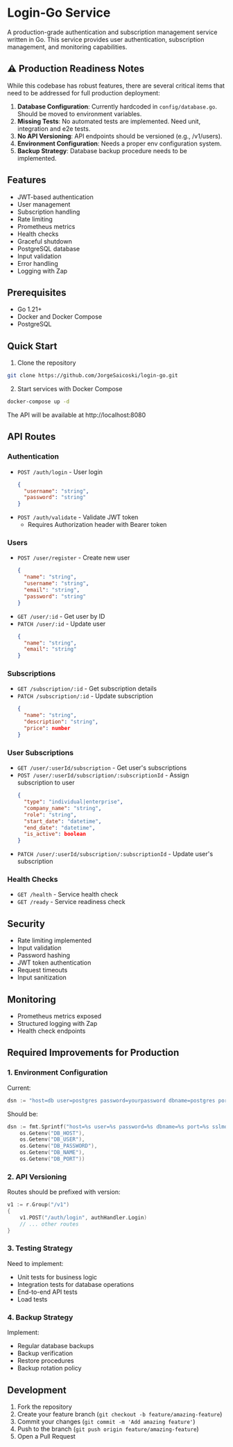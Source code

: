 # Login-Go Service

A production-grade authentication and subscription management service written in Go. This service provides user authentication, subscription management, and monitoring capabilities.

## ⚠️ Production Readiness Notes

While this codebase has robust features, there are several critical items that need to be addressed for full production deployment:

1. **Database Configuration**: Currently hardcoded in `config/database.go`. Should be moved to environment variables.
2. **Missing Tests**: No automated tests are implemented. Need unit, integration and e2e tests.
3. **No API Versioning**: API endpoints should be versioned (e.g., /v1/users).
4. **Environment Configuration**: Needs a proper env configuration system.
5. **Backup Strategy**: Database backup procedure needs to be implemented.

## Features

- JWT-based authentication
- User management
- Subscription handling
- Rate limiting
- Prometheus metrics
- Health checks
- Graceful shutdown
- PostgreSQL database
- Input validation
- Error handling
- Logging with Zap

## Prerequisites

- Go 1.21+
- Docker and Docker Compose
- PostgreSQL

## Quick Start

1. Clone the repository
```bash
git clone https://github.com/JorgeSaicoski/login-go.git
```

2. Start services with Docker Compose
```bash
docker-compose up -d
```

The API will be available at http://localhost:8080

## API Routes

### Authentication
- `POST /auth/login` - User login
  ```json
  {
    "username": "string",
    "password": "string"
  }
  ```
- `POST /auth/validate` - Validate JWT token
  - Requires Authorization header with Bearer token

### Users
- `POST /user/register` - Create new user
  ```json
  {
    "name": "string",
    "username": "string",
    "email": "string",
    "password": "string"
  }
  ```
- `GET /user/:id` - Get user by ID
- `PATCH /user/:id` - Update user
  ```json
  {
    "name": "string",
    "email": "string"
  }
  ```

### Subscriptions
- `GET /subscription/:id` - Get subscription details
- `PATCH /subscription/:id` - Update subscription
  ```json
  {
    "name": "string",
    "description": "string",
    "price": number
  }
  ```

### User Subscriptions
- `GET /user/:userId/subscription` - Get user's subscriptions
- `POST /user/:userId/subscription/:subscriptionId` - Assign subscription to user
  ```json
  {
    "type": "individual|enterprise",
    "company_name": "string",
    "role": "string",
    "start_date": "datetime",
    "end_date": "datetime",
    "is_active": boolean
  }
  ```
- `PATCH /user/:userId/subscription/:subscriptionId` - Update user's subscription

### Health Checks
- `GET /health` - Service health check
- `GET /ready` - Service readiness check

## Security

- Rate limiting implemented
- Input validation
- Password hashing
- JWT token authentication
- Request timeouts
- Input sanitization

## Monitoring

- Prometheus metrics exposed
- Structured logging with Zap
- Health check endpoints

## Required Improvements for Production

### 1. Environment Configuration
Current:
```go
dsn := "host=db user=postgres password=yourpassword dbname=postgres port=5432 sslmode=disable"
```
Should be:
```go
dsn := fmt.Sprintf("host=%s user=%s password=%s dbname=%s port=%s sslmode=disable",
    os.Getenv("DB_HOST"),
    os.Getenv("DB_USER"),
    os.Getenv("DB_PASSWORD"),
    os.Getenv("DB_NAME"),
    os.Getenv("DB_PORT"))
```

### 2. API Versioning
Routes should be prefixed with version:
```go
v1 := r.Group("/v1")
{
    v1.POST("/auth/login", authHandler.Login)
    // ... other routes
}
```

### 3. Testing Strategy
Need to implement:
- Unit tests for business logic
- Integration tests for database operations
- End-to-end API tests
- Load tests

### 4. Backup Strategy
Implement:
- Regular database backups
- Backup verification
- Restore procedures
- Backup rotation policy

## Development

1. Fork the repository
2. Create your feature branch (`git checkout -b feature/amazing-feature`)
3. Commit your changes (`git commit -m 'Add amazing feature'`)
4. Push to the branch (`git push origin feature/amazing-feature`)
5. Open a Pull Request

